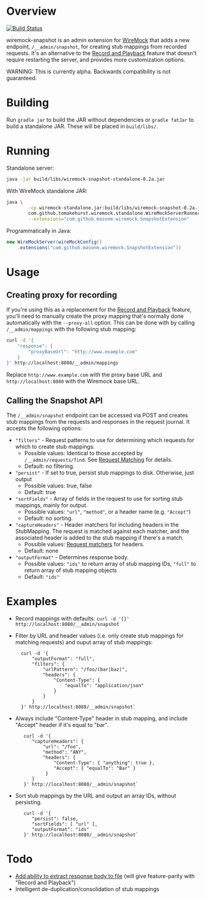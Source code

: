 # Overview

[![Build Status](https://travis-ci.org/MasonM/wiremock-snapshot.svg?branch=master)](https://travis-ci.org/MasonM/wiremock-snapshot)

wiremock-snapshot is an admin extension for [WireMock](http://wiremock.org) that adds a new endpoint, `/__admin/snapshot`, for creating stub mappings from recorded requests. It's an alternative to the
[Record and Playback](http://wiremock.org/docs/record-playback/) feature that doesn't require
restarting the server, and provides more customization options.

WARNING: This is currently alpha. Backwards compatibility is not guaranteed.

# Building

Run `gradle jar` to build the JAR without dependencies or `gradle fatJar` to build a standalone JAR.
These will be placed in `build/libs/`.

# Running

Standalone server:
```sh
java -jar build/libs/wiremock-snapshot-standalone-0.2a.jar
```

With WireMock standalone JAR:
```sh
java \
        -cp wiremock-standalone.jar:build/libs/wiremock-snapshot-0.2a.jar \
        com.github.tomakehurst.wiremock.standalone.WireMockServerRunner \
        --extensions="com.github.masonm.wiremock.SnapshotExtension"
```

Programmatically in Java:
```java
new WireMockServer(wireMockConfig()
    .extensions("com.github.masonm.wiremock.SnapshotExtension"))
```

# Usage

## Creating proxy for recording

If you're using this as a replacement for the [Record and Playback](http://wiremock.org/docs/record-playback/) feature, you'll need to manually create the proxy mapping that's normally done automatically with the `--proxy-all` option. This can be done with by calling `/__admin/mappings` with the following stub mapping:

```sh
curl -d '{
    "response": {
        "proxyBaseUrl": "http://www.example.com"
    }
}' http://localhost:8080/__admin/mappings
```

Replace `http://www.example.com` with the proxy base URL and `http://localhost:8080` with the Wiremock base URL.

## Calling the Snapshot API

The `/__admin/snapshot` endpoint can be accessed via POST and creates stub mappings from the requests and responses in the request journal. It accepts the following options:
* `"filters"` - Request patterns to use for determining which requests for which to create stub mappings.
  * Possible values: Identical to those accepted by `/__admin/requests/find`. See [Request Matching](http://wiremock.org/docs/request-matching/) for details.
  * Default: no filtering.
* `"persist"` - If set to true, persist stub mappings to disk. Otherwise, just output
  * Possible values: true, false
  * Default: true
* `"sortFields"` - Array of fields in the request to use for sorting stub mappings, mainly for output.
  * Possible values:  `"url"`, `"method"`, or a header name (e.g. `"Accept"`)
  * Default: no sorting.
* `"captureHeaders"` - Header matchers for including headers in the StubMapping. The request is matched against each matcher, and the associated header is added to the stub mapping if there's a match.
  * Possible values: [Request matchers](http://wiremock.org/docs/request-matching/) for headers.
  * Default: none
* `"outputFormat"` - Determines response body.
  * Possible values: `"ids"` to return array of stub mapping IDs, `"full"` to return array of stub mapping objects
  * Default: `"ids"`

# Examples

* Record mappings with defaults: `curl -d '{}' http://localhost:8080/__admin/snapshot`
* Filter by URL and header values (i.e. only create stub mappings for matching requests) and ouput array of stub mappings:

        curl -d '{
            "outputFormat": "full",
            "filters": {
                "urlPattern": "/foo/(bar|baz)",
                "headers": {
                    "Content-Type": {
                        "equalTo": "application/json"
                    }
                }
            }
        }' http://localhost:8080/__admin/snapshot`
* Always include "Content-Type" header in stub mapping, and include "Accept" header if it's equal to "bar".

         curl -d '{
            "captureHeaders": {
                "url": "/foo",
                "method": "ANY",
                "headers": {
                    "Content-Type": { "anything": true },
                    "Accept": { "equalTo": "Bar" }
                 }
            }
         }' http://localhost:8080/__admin/snapshot`
* Sort stub mappings by the URL and output an array IDs, without persisting.

         curl -d '{
            "persist": false,
            "sortFields": [ "url" ],
            "outputFormat": "ids"
         }' http://localhost:8080/__admin/snapshot`
# Todo

* [Add ability to extract response body to file](https://github.com/MasonM/wiremock-snapshot/issues/1) (will give feature-parity with "Record and Playback")
* Intelligent de-duplication/consolidation of stub mappings
